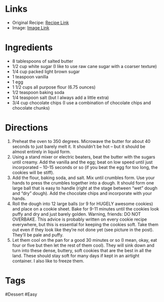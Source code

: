 # Links
* Original Recipe: [Recipe Link](https://pinchofyum.com/the-best-soft-chocolate-chip-cookies)
* Image: [Image Link]()
# Ingredients
* 8 tablespoons of salted butter
* 1/2 cup white sugar (I like to use raw cane sugar with a coarser texture)
* 1/4 cup packed light brown sugar
* 1 teaspoon vanilla
* 1 egg
* 1 1/2 cups all purpose flour (6.75 ounces)
* 1/2 teaspoon baking soda
* 1/4 teaspoon salt (but I always add a little extra)
* 3/4 cup chocolate chips (I use a combination of chocolate chips and chocolate chunks)
# Directions
1. Preheat the oven to 350 degrees. Microwave the butter for about 40 seconds to just barely melt it. It shouldn’t be hot – but it should be almost entirely in liquid form.
2. Using a stand mixer or electric beaters, beat the butter with the sugars until creamy. Add the vanilla and the egg; beat on low speed until just incorporated – 10-15 seconds or so (if you beat the egg for too long, the cookies will be stiff).
3. Add the flour, baking soda, and salt. Mix until crumbles form. Use your hands to press the crumbles together into a dough. It should form one large ball that is easy to handle (right at the stage between “wet” dough and “dry” dough). Add the chocolate chips and incorporate with your hands.
4. Roll the dough into 12 large balls (or 9 for HUGELY awesome cookies) and place on a cookie sheet. Bake for 9-11 minutes until the cookies look puffy and dry and just barely golden. Warning, friends: DO NOT OVERBAKE. This advice is probably written on every cookie recipe everywhere, but this is essential for keeping the cookies soft. Take them out even if they look like they’re not done yet (see picture in the post). They’ll be pale and puffy.
5. Let them cool on the pan for a good 30 minutes or so (I mean, okay, eat four or five but then let the rest of them cool). They will sink down and turn into these dense, buttery, soft cookies that are the best in all the land. These should stay soft for many days if kept in an airtight container. I also like to freeze them.

# Tags
#Dessert #Easy 